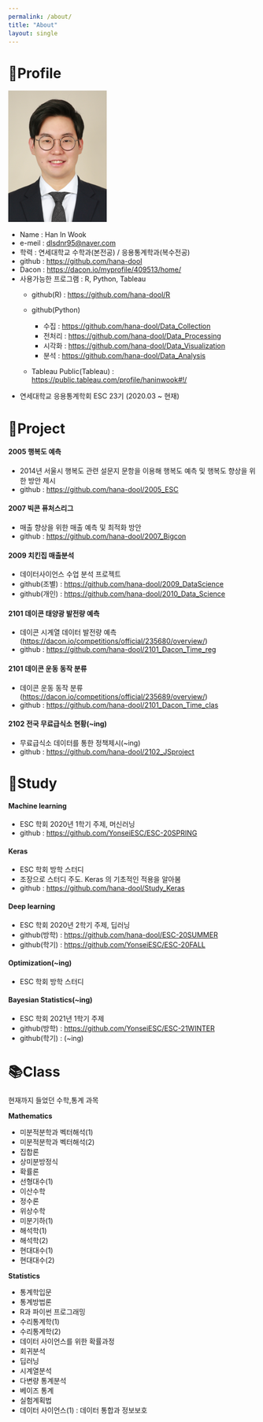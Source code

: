 ```yaml
---
permalink: /about/
title: "About"
layout: single
---
```


# 🙍‍Profile

![png](/assets/images/profile.png)

- Name : Han In Wook
- e-meil : dlsdnr95@naver.com
- 학력 : 연세대학교 수학과(본전공) / 응용통계학과(복수전공)
- github : <https://github.com/hana-dool>
- Dacon : <https://dacon.io/myprofile/409513/home/>
- 사용가능한 프로그램 : R, Python, Tableau
    - github(R) : <https://github.com/hana-dool/R>
    - github(Python) 
        - 수집 : <https://github.com/hana-dool/Data_Collection>
        - 전처리 : <https://github.com/hana-dool/Data_Processing>
        - 시각화 : <https://github.com/hana-dool/Data_Visualization>
        - 분석 : <https://github.com/hana-dool/Data_Analysis>
        
    - Tableau Public(Tableau) : <https://public.tableau.com/profile/haninwook#!/>
- 연세대학교 응용통계학회 ESC 23기 (2020.03 ~ 현재) 

# 📜Project

#### 2005 행복도 예측
- 2014년 서울시 행복도 관련 설문지 문항을 이용해 행복도 예측 및 행복도 향상을 위한 방안 제시
- github : <https://github.com/hana-dool/2005_ESC>

#### 2007 빅콘 퓨처스리그
- 매출 향상을 위한 매출 예측 및 최적화 방안
- github : <https://github.com/hana-dool/2007_Bigcon>


#### 2009 치킨집 매출분석
- 데이터사이언스 수업 분석 프로젝트
- github(조별) : <https://github.com/hana-dool/2009_DataScience>
- github(개인) : <https://github.com/hana-dool/2010_Data_Science>

#### 2101 데이콘 태양광 발전량 예측
- 데이콘 시계열 데이터 발전량 예측(<https://dacon.io/competitions/official/235680/overview/>)
- github : <https://github.com/hana-dool/2101_Dacon_Time_reg>

#### 2101 데이콘 운동 동작 분류
- 데이콘 운동 동작 분류 (<https://dacon.io/competitions/official/235689/overview/>)
- github : <https://github.com/hana-dool/2101_Dacon_Time_clas>

#### 2102 전국 무료급식소 현황(~ing)
- 무료급식소 데이터를 통한 정책제시(~ing)
- github : <https://github.com/hana-dool/2102_JSproject>

# 📒Study

#### Machine learning
- ESC 학회 2020년 1학기 주제, 머신러닝
- github : <https://github.com/YonseiESC/ESC-20SPRING>

#### Keras
- ESC 학회 방학 스터디
- 조장으로 스터디 주도. Keras 의 기초적인 적용을 알아봄
- github : <https://github.com/hana-dool/Study_Keras>

#### Deep learning
- ESC 학회 2020년 2학기 주제, 딥러닝
- github(방학) : <https://github.com/hana-dool/ESC-20SUMMER>
- github(학기) : <https://github.com/YonseiESC/ESC-20FALL>

#### Optimization(~ing)
- ESC 학회 방학 스터디

#### Bayesian Statistics(~ing)
- ESC 학회 2021년 1학기 주제
- github(방학) : <https://github.com/YonseiESC/ESC-21WINTER>
- github(학기) : (~ing)

# 📚Class
현재까지 들었던 수학,통계 과목

**Mathematics**

- 미분적분학과 벡터해석(1)
- 미분적분학과 벡터해석(2)
- 집합론
- 상미분방정식
- 확률론
- 선형대수(1)
- 이산수학
- 정수론
- 위상수학
- 미분기하(1)
- 해석학(1)
- 해석학(2)
- 현대대수(1)
- 현대대수(2)

**Statistics**
- 통계학입문
- 통계방법론
- R과 파이썬 프로그래밍
- 수리통계학(1)
- 수리통계학(2)
- 데이터 사이언스를 위한 확률과정
- 회귀분석
- 딥러닝
- 시계열분석
- 다변량 통계분석
- 베이즈 통계
- 실험계획법
- 데이터 사이언스(1) : 데이터 통합과 정보보호
